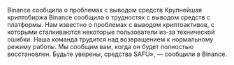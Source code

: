  Binance сообщила о проблемах с выводом средств
 Крупнейшая криптобиржа Binance сообщила о трудностях с выводом средств с платформы.
 Нам известно о проблемах с выводом криптоактивов, с которыми сталкиваются некоторые пользователи из-за технической ошибки. Наша команда трудится над возвращением к нормальному режиму работы. Мы сообщим вам, когда он будет полностью восстановлен. Будьте уверены, средства SAFU», — сообщили в Binance.

<!--
**malikamo/Malikamo** is a ✨ _special_ ✨ repository because its `README.md` (this file) appears on your GitHub profile.

Here are some ideas to get you started:

- 🔭 I’m currently working on ...
- 🌱 I’m currently learning ...
- 👯 I’m looking to collaborate on ...
- 🤔 I’m looking for help with ...
- 💬 Ask me about ...
- 📫 How to reach me: ...
- 😄 Pronouns: ...
- ⚡ Fun fact: ...
-->
